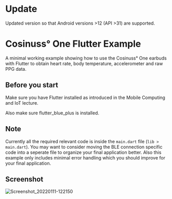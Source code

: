 # Update
Updated version so that Android versions >12 (API >31) are supported. 
# Cosinuss° One Flutter Example

A minimal working example showing how to use the Cosinuss° One earbuds with Flutter to obtain heart rate, body temperature, accelerometer and raw PPG data.


## Before you start
Make sure you have Flutter installed as introduced in the Mobile Computing and IoT lecture.

Also make sure flutter_blue_plus is installed.

## Note
Currently all the required relevant code is inside the `main.dart` file (`lib > main.dart`). You may want to consider moving the BLE connection specific code into a seperate file to organize your final application better. Also this example only includes minimal error handling which you should improve for your final application.

## Screenshot

![Screenshot_20220111-122150](https://user-images.githubusercontent.com/11386075/148934041-2db3c73a-f15b-4d73-bb66-27a552af1536.png)

